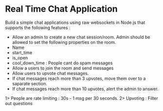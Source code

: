 # Real Time Chat Application

Build a simple chat applications using raw websockets in Node.js that supports the following features :
- Allow an admin to create a new chat session/room. Admin should be allowed to set the following properties on the room.
- Name
- start_time
- is_open
- cool_down_time : People cant do spam messages
- Allow a users to join the room and send messages
- Allow users to upvote chat messages.
- If chat messages reach more than 3 upvotes, move them over to a saparate section.
- If chat messages reach more than 10 upvotes, alert the admin to answer.


1> People are rate limiting : 30s - 1 msg per 30 seconds.
2> Upvoting : Filter out questions


